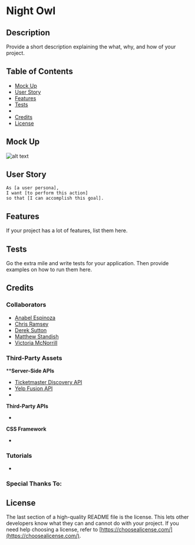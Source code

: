 # Night Owl

## Description

Provide a short description explaining the what, why, and how of your project.


## Table of Contents

- [Mock Up](#mock-up)
- [User Story](#user-story)
- [Features](#features)
- [Tests](#tests)
- []()
- [Credits](#credits)
- [License](#license)


## Mock Up

![alt text](image.jpg)

## User Story

```
As [a user persona],
I want [to perform this action]
so that [I can accomplish this goal].
```

## Features

If your project has a lot of features, list them here.


## Tests

Go the extra mile and write tests for your application. Then provide examples on how to run them here.

## Credits

### Collaborators

- [Anabel Espinoza](https://github.com/Anabel-Espinoza)
- [Chris Ramsey](https://girhub.com/c-ramsey)
- [Derek Sutton](https://github.com/dereksutton/)
- [Matthew Standish](github.com/MatthewStandish)
- [Victoria McNorrill](https://github.com/victoriamcn)

### Third-Party Assets

****Server-Side APIs**

- [Ticketmaster Discovery API](https://developer.ticketmaster.com/products-and-docs/apis/discovery-api/v2/)
- [Yelp Fusion API](https://docs.developer.yelp.com/docs/fusion-intro)
- []()

**Third-Party APIs**

- []()

**CSS Framework**

- []()

### Tutorials

- []()

### Special Thanks To:

## License

The last section of a high-quality README file is the license. This lets other developers know what they can and cannot do with your project. If you need help choosing a license, refer to [https://choosealicense.com/](https://choosealicense.com/).